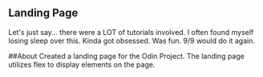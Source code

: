 ## Landing Page

Let's just say... there were a LOT of tutorials involved.
I often found myself losing sleep over this. Kinda got obsessed.
Was fun. 9/9 would do it again.


##About 
Created a landing page for the Odin Project. The landing page utilizes flex to display elements on the page.
